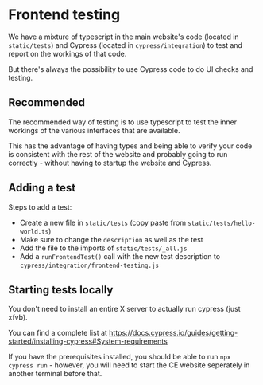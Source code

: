 # Frontend testing

We have a mixture of typescript in the main website's code (located in `static/tests`) and Cypress (located in `cypress/integration`) to test and report on the workings of that code.

But there's always the possibility to use Cypress code to do UI checks and testing.

## Recommended

The recommended way of testing is to use typescript to test the inner workings of the various interfaces that are available. 

This has the advantage of having types and being able to verify your code is consistent with the rest of the website and probably going to run correctly - without having to startup the website and Cypress.

## Adding a test

Steps to add a test:

* Create a new file in `static/tests` (copy paste from `static/tests/hello-world.ts`)
* Make sure to change the `description` as well as the test
* Add the file to the imports of `static/tests/_all.js`
* Add a `runFrontendTest()` call with the new test description to `cypress/integration/frontend-testing.js`

## Starting tests locally

You don't need to install an entire X server to actually run cypress (just xfvb).

You can find a complete list at https://docs.cypress.io/guides/getting-started/installing-cypress#System-requirements

If you have the prerequisites installed, you should be able to run `npx cypress run` - however, you will need to start the CE website seperately in another terminal before that.
